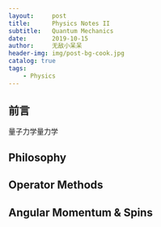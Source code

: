 ```yaml
---
layout:     post
title:      Physics Notes II
subtitle:   Quantum Mechanics
date:       2019-10-15
author:     无敌小呆呆
header-img: img/post-bg-cook.jpg
catalog: true
tags:
    - Physics
---
```


## 前言
量子力学量力学

## Philosophy

## Operator Methods

## Angular Momentum & Spins
